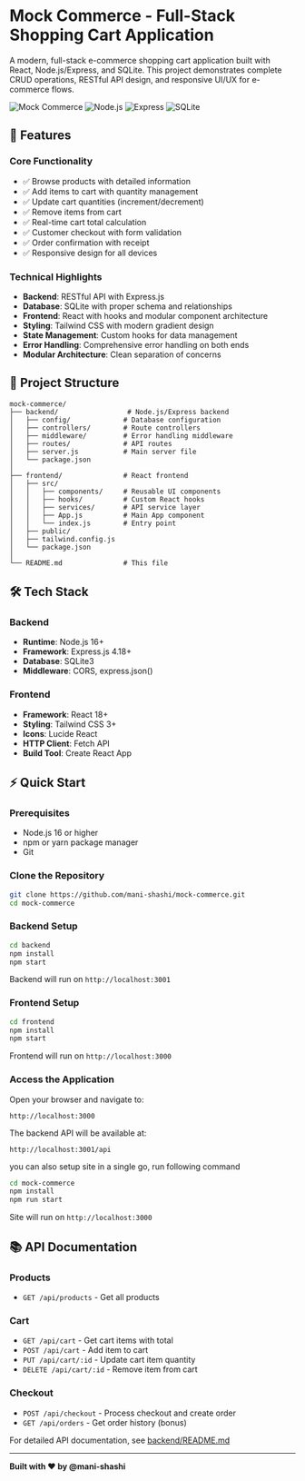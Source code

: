 # Mock Commerce - Full-Stack Shopping Cart Application

A modern, full-stack e-commerce shopping cart application built with React, Node.js/Express, and SQLite. This project demonstrates complete CRUD operations, RESTful API design, and responsive UI/UX for e-commerce flows.

![Mock Commerce](https://img.shields.io/badge/React-18+-61DAFB?style=flat&logo=react&logoColor=white)
![Node.js](https://img.shields.io/badge/Node.js-16+-339933?style=flat&logo=node.js&logoColor=white)
![Express](https://img.shields.io/badge/Express-4+-000000?style=flat&logo=express&logoColor=white)
![SQLite](https://img.shields.io/badge/SQLite-3-003B57?style=flat&logo=sqlite&logoColor=white)

## 🚀 Features

### Core Functionality
- ✅ Browse products with detailed information
- ✅ Add items to cart with quantity management
- ✅ Update cart quantities (increment/decrement)
- ✅ Remove items from cart
- ✅ Real-time cart total calculation
- ✅ Customer checkout with form validation
- ✅ Order confirmation with receipt
- ✅ Responsive design for all devices

### Technical Highlights
- **Backend**: RESTful API with Express.js
- **Database**: SQLite with proper schema and relationships
- **Frontend**: React with hooks and modular component architecture
- **Styling**: Tailwind CSS with modern gradient design
- **State Management**: Custom hooks for data management
- **Error Handling**: Comprehensive error handling on both ends
- **Modular Architecture**: Clean separation of concerns

## 📁 Project Structure

```
mock-commerce/
├── backend/                 # Node.js/Express backend
│   ├── config/             # Database configuration
│   ├── controllers/        # Route controllers
│   ├── middleware/         # Error handling middleware
│   ├── routes/             # API routes
│   ├── server.js           # Main server file
│   └── package.json
│
├── frontend/               # React frontend
│   ├── src/
│   │   ├── components/     # Reusable UI components
│   │   ├── hooks/          # Custom React hooks
│   │   ├── services/       # API service layer
│   │   ├── App.js          # Main App component
│   │   └── index.js        # Entry point
│   ├── public/
│   ├── tailwind.config.js
│   └── package.json
│
└── README.md               # This file
```

## 🛠️ Tech Stack

### Backend
- **Runtime**: Node.js 16+
- **Framework**: Express.js 4.18+
- **Database**: SQLite3
- **Middleware**: CORS, express.json()

### Frontend
- **Framework**: React 18+
- **Styling**: Tailwind CSS 3+
- **Icons**: Lucide React
- **HTTP Client**: Fetch API
- **Build Tool**: Create React App

## ⚡ Quick Start

### Prerequisites
- Node.js 16 or higher
- npm or yarn package manager
- Git

### Clone the Repository

```bash
git clone https://github.com/mani-shashi/mock-commerce.git
cd mock-commerce
```

### Backend Setup

```bash
cd backend
npm install
npm start
```

Backend will run on `http://localhost:3001`

### Frontend Setup

```bash
cd frontend
npm install
npm start
```

Frontend will run on `http://localhost:3000`

### Access the Application

Open your browser and navigate to:
```
http://localhost:3000
```

The backend API will be available at:
```
http://localhost:3001/api
```


you can also setup site in a single go, run following command

```bash
cd mock-commerce
npm install
npm run start
```

Site will run on `http://localhost:3000`



## 📚 API Documentation

### Products
- `GET /api/products` - Get all products

### Cart
- `GET /api/cart` - Get cart items with total
- `POST /api/cart` - Add item to cart
- `PUT /api/cart/:id` - Update cart item quantity
- `DELETE /api/cart/:id` - Remove item from cart

### Checkout
- `POST /api/checkout` - Process checkout and create order
- `GET /api/orders` - Get order history (bonus)

For detailed API documentation, see [backend/README.md](backend/README.md)


---

**Built with ❤️ by @mani-shashi**